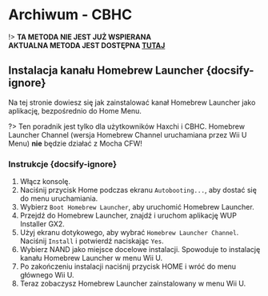 # Archiwum - CBHC

!> **TA METODA NIE JEST JUŻ WSPIERANA**  
**AKTUALNA METODA JEST DOSTĘPNA [TUTAJ](../../introduction)**

## Instalacja kanału Homebrew Launcher {docsify-ignore}

Na tej stronie dowiesz się jak zainstalować kanał Homebrew Launcher jako aplikację, bezpośrednio do Home Menu.

?> Ten poradnik jest tylko dla użytkowników Haxchi i CBHC. Homebrew Launcher Channel (wersja Homebrew Channel uruchamiana przez Wii U Menu) **nie** będzie działać z Mocha CFW!

### Instrukcje {docsify-ignore}

1. Włącz konsolę.
1. Naciśnij przycisk Home podczas ekranu `Autobooting...`, aby dostać się do menu uruchamiania.
1. Wybierz `Boot Homebrew Launcher`, aby uruchomić Homebrew Launcher.
1. Przejdź do Homebrew Launcher, znajdź i uruchom aplikację WUP Installer GX2.
1. Użyj ekranu dotykowego, aby wybrać `Homebrew Launcher Channel`. Naciśnij `Install` i potwierdź naciskając `Yes`.
1. Wybierz NAND jako miejsce docelowe instalacji. Spowoduje to instalację kanału Homebrew Launcher w menu Wii U.
1. Po zakończeniu instalacji naciśnij przycisk HOME i wróć do menu głównego Wii U.
1. Teraz zobaczysz Homebrew Launcher zainstalowany w menu Wii U.